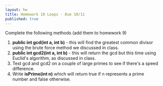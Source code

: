 ```yaml
---
layout: hw
title: Homework 10 Loops - Due 10/11
published: true
---	   
```


Complete the following methods (add them to homework 9)

 1. **public int gcd(int a, int b)** - this will find the greatest common divisor using the brute force method we discussed in class.
 2. **public int gcd2(int a, int b)** - this will return the gcd but this time using Euclid's algorithm, as discussed in class.
 3. Test gcd and gcd2 on a couple of large primes to see if there's a speed difference.
 4. Write **isPrime(int n)** which will return true if n represents a prime number and false otherwise.

